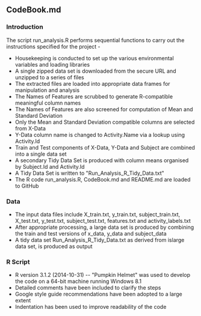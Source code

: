 ## CodeBook.md

### Introduction
The script run_analysis.R performs sequential functions to carry out the instructions specified for the project -
* Housekeeping is conducted to set up the various environmental variables and loading libraries
* A single zipped data set is downloaded from the secure URL and unzipped to a series of files
* The extracted files are loaded into appropriate data frames for manipulation and analysis
* The Names of Features are scrubbed to generate R-compatible meaningful column names
* The Names of Features are also screened for computation of Mean and Standard Deviation
* Only the Mean and Standard Deviation compatible columns are selected from X-Data
* Y-Data column name is changed to Activity.Name via a lookup using Activity.Id
* Train and Test components of X-Data, Y-Data and Subject are combined into a single data set
* A secondary Tidy Data Set is produced with column means organised by Subject.Id and Activity.Id
* A Tidy Data Set is written to "Run_Analysis_R_Tidy_Data.txt"
* The R code run_analysis.R, CodeBook.md and README.md are loaded to GitHub

### Data
* The input data files include X_train.txt, y_train.txt, subject_train.txt, X_test.txt, y_test.txt, subject_test.txt, features.txt and activity_labels.txt
* After appropriate processing, a large data set is produced by combining the train and test versions of x_data, y_data and subject_data
* A tidy data set Run_Analysis_R_Tidy_Data.txt as derived from islarge data set, is produced as output

### R Script
* R version 3.1.2 (2014-10-31) -- "Pumpkin Helmet" was used to develop the code on a 64-bit machine running Windows 8.1
* Detailed comments have been included to clarify the steps
* Google style guide recommendations have been adopted to a large extent
* Indentation has been used to improve readability of the code